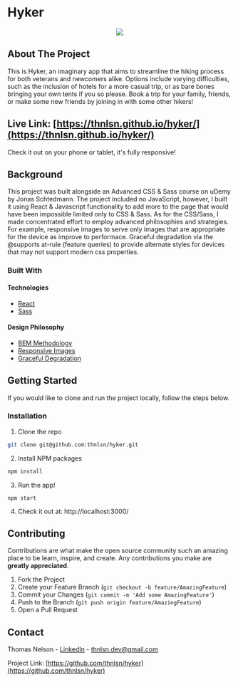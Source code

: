 # Hyker

<p align="center">
  <img src="https://media1.giphy.com/media/iny7w3xPSQBMFNbaq1/giphy.gif" />
</p>

<!-- ABOUT THE PROJECT -->

## About The Project

This is Hyker, an imaginary app that aims to streamline the hiking process for both veterans and newcomers alike. Options include varying difficulties, such as the inclusion of hotels for a more casual trip, or as bare bones bringing your own tents if you so please. Book a trip for your family, friends, or make some new friends by joining in with some other hikers!

## Live Link: [https://thnlsn.github.io/hyker/](https://thnlsn.github.io/hyker/)

Check it out on your phone or tablet, it's fully responsive!

## Background

This project was built alongside an Advanced CSS & Sass course on uDemy by Jonas Schtedmann. The project included no JavaScript, however, I built it using React & Javascript functionality to add more to the page that would have been impossible limited only to CSS & Sass. As for the CSS/Sass, I made concentrated effort to employ advanced philosophies and strategies. For example, responsive images to serve only images that are appropriate for the device as improve to performace. Graceful degradation via the @supports at-rule (feature queries) to provide alternate styles for devices that may not support modern css properties.

### Built With

#### Technologies

-   [React](https://reactjs.org/)
-   [Sass](https://sass-lang.com/)

#### Design Philosophy

-   [BEM Methodology](https://en.bem.info/methodology/)
-   [Responsive Images](https://developer.mozilla.org/en-US/docs/Learn/HTML/Multimedia_and_embedding/Responsive_images)
-   [Graceful Degradation](https://developer.mozilla.org/en-US/docs/Glossary/Graceful_degradation)

<!-- GETTING STARTED -->

## Getting Started

If you would like to clone and run the project locally, follow the steps below.

### Installation

1. Clone the repo

```sh
git clone git@github.com:thnlsn/hyker.git
```

2. Install NPM packages

```sh
npm install
```

3. Run the app!

```JS
npm start
```

4. Check it out at: http://localhost:3000/

<!-- CONTRIBUTING -->

## Contributing

Contributions are what make the open source community such an amazing place to be learn, inspire, and create. Any contributions you make are **greatly appreciated**.

1. Fork the Project
2. Create your Feature Branch (`git checkout -b feature/AmazingFeature`)
3. Commit your Changes (`git commit -m 'Add some AmazingFeature'`)
4. Push to the Branch (`git push origin feature/AmazingFeature`)
5. Open a Pull Request

<!-- CONTACT -->

## Contact

Thomas Nelson - [LinkedIn](https://www.linkedin.com/in/thnlsn/) - thnlsn.dev@gmail.com

Project Link: [https://github.com/thnlsn/hyker](https://github.com/thnlsn/hyker)

